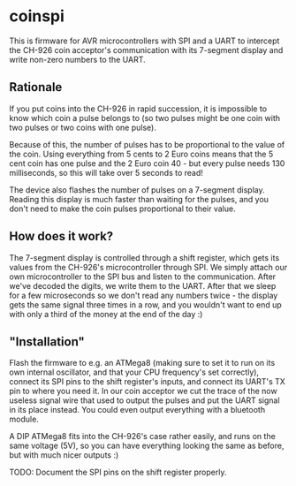 coinspi
=======

This is firmware for AVR microcontrollers with SPI and a UART to
intercept the CH-926 coin acceptor's communication with its 7-segment
display and write non-zero numbers to the UART.

Rationale
---------

If you put coins into the CH-926 in rapid succession, it is impossible
to know which coin a pulse belongs to (so two pulses might be one coin
with two pulses or two coins with one pulse).

Because of this, the number of pulses has to be proportional to the
value of the coin.  Using everything from 5 cents to 2 Euro coins
means that the 5 cent coin has one pulse and the 2 Euro coin 40 - but
every pulse needs 130 milliseconds, so this will take over 5 seconds
to read!

The device also flashes the number of pulses on a 7-segment
display. Reading this display is much faster than waiting for the
pulses, and you don't need to make the coin pulses proportional to
their value.

How does it work?
-----------------

The 7-segment display is controlled through a shift register, which
gets its values from the CH-926's microcontroller through SPI. We
simply attach our own microcontroller to the SPI bus and listen to the
communication. After we've decoded the digits, we write them to the
UART. After that we sleep for a few microseconds so we don't read any
numbers twice - the display gets the same signal three times in a row,
and you wouldn't want to end up with only a third of the money at the
end of the day :)

"Installation"
--------------

Flash the firmware to e.g. an ATMega8 (making sure to set it to run on
its own internal oscillator, and that your CPU frequency's set
correctly), connect its SPI pins to the shift register's inputs, and
connect its UART's TX pin to where you need it. In our coin acceptor
we cut the trace of the now useless signal wire that used to output
the pulses and put the UART signal in its place instead. You could
even output everything with a bluetooth module.

A DIP ATMega8 fits into the CH-926's case rather easily, and runs on
the same voltage (5V), so you can have everything looking the same
as before, but with much nicer outputs :)

TODO: Document the SPI pins on the shift register properly.

